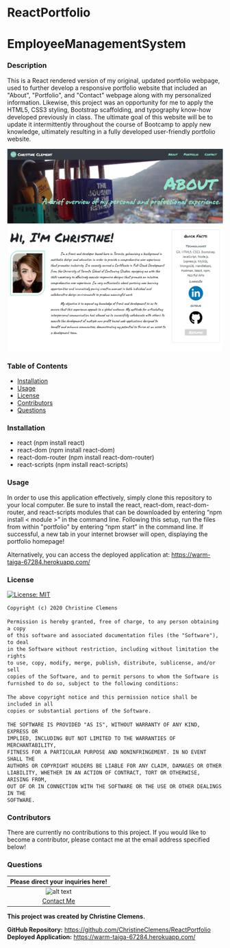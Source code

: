 # ReactPortfolio
# EmployeeManagementSystem

### Description
This is a React rendered version of my original, updated portfolio webpage, used to further develop a responsive portfolio website that included an "About", "Portfolio", and "Contact" webpage along with my personalized information. Likewise, this project was an opportunity for me to apply the HTML5, CSS3 styling, Bootstrap scaffolding, and typography know-how developed previously in class. The ultimate goal of this website will be to update it intermittently throughout the course of Bootcamp to apply new knowledge, ultimately resulting in a fully developed user-friendly portfolio website.

![alt text](https://github.com/ChristineClemens/ReactPortfolio/blob/master/portfolio/public/assets/Preview.png?raw=true)

### Table of Contents
- [Installation](#Installation) 
- [Usage](#Usage) 
- [License](#License) 
- [Contributors](#Contributors) 
- [Questions](#Questions) 

### Installation
- react (npm install react)
- react-dom (npm install react-dom)
- react-dom-router (npm install react-dom-router)
- react-scripts (npm install react-scripts)

### Usage
In order to use this application effectively, simply clone this repository to your local computer. Be sure to install the react, react-dom, react-dom-router, and react-scripts modules that can be downloaded by entering “npm install < module >” in the command line. Following this setup, run the files from within "portfolio" by entering “npm start” in the command line. If successful, a new tab in your internet browser will open, displaying the portfolio homepage! 

Alternatively, you can access the deployed application at: https://warm-taiga-67284.herokuapp.com/

### License
[![License: MIT](https://img.shields.io/badge/License-MIT-yellow.svg)](https://opensource.org/licenses/MIT)

    Copyright (c) 2020 Christine Clemens

    Permission is hereby granted, free of charge, to any person obtaining a copy
    of this software and associated documentation files (the "Software"), to deal
    in the Software without restriction, including without limitation the rights
    to use, copy, modify, merge, publish, distribute, sublicense, and/or sell
    copies of the Software, and to permit persons to whom the Software is
    furnished to do so, subject to the following conditions:

    The above copyright notice and this permission notice shall be included in all
    copies or substantial portions of the Software.

    THE SOFTWARE IS PROVIDED "AS IS", WITHOUT WARRANTY OF ANY KIND, EXPRESS OR
    IMPLIED, INCLUDING BUT NOT LIMITED TO THE WARRANTIES OF MERCHANTABILITY,
    FITNESS FOR A PARTICULAR PURPOSE AND NONINFRINGEMENT. IN NO EVENT SHALL THE
    AUTHORS OR COPYRIGHT HOLDERS BE LIABLE FOR ANY CLAIM, DAMAGES OR OTHER
    LIABILITY, WHETHER IN AN ACTION OF CONTRACT, TORT OR OTHERWISE, ARISING FROM,
    OUT OF OR IN CONNECTION WITH THE SOFTWARE OR THE USE OR OTHER DEALINGS IN THE
    SOFTWARE.
### Contributors
There are currently no contributions to this project. If you would like to become a contributor, please contact me at the email address specified below!

### Questions
| Please direct your inquiries here! |
| :---: |
| ![alt text](https://avatars2.githubusercontent.com/u/64107231?v=4 "Github Profile Picture") |
| <a href= "christineclemens.tesol@gmail.com" target="_blank">Contact Me</a> |
**This project was created by Christine Clemens.**     

**GitHub Repository:** https://github.com/ChristineClemens/ReactPortfolio           
**Deployed Application:** https://warm-taiga-67284.herokuapp.com/           
